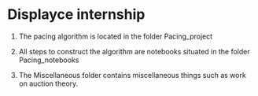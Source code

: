# Displayce internship

1. The pacing algorithm is located in the folder Pacing_project

2. All steps to construct the algorithm are notebooks situated in the folder Pacing_notebooks

3. The Miscellaneous folder contains miscellaneous things such as work on auction theory.
